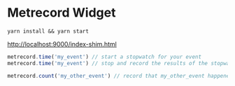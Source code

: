 # Metrecord Widget

```
yarn install && yarn start
```

[http://localhost:9000/index-shim.html](http://localhost:9000/index-shim.html)

```javascript
metrecord.time('my_event') // start a stopwatch for your event
metrecord.time('my_event') // stop and record the results of the stopwatch

metrecord.count('my_other_event') // record that my_other_event happened
```
